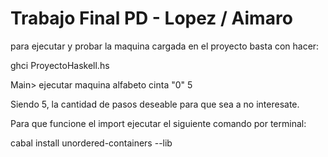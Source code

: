 # Trabajo Final PD - Lopez / Aimaro

para ejecutar y probar  la maquina cargada en el proyecto basta con hacer: 

ghci ProyectoHaskell.hs

Main> ejecutar maquina alfabeto cinta "0" 5

Siendo 5, la cantidad de pasos deseable para que sea a no interesate.


Para que funcione el import ejecutar el siguiente comando por terminal:

cabal install unordered-containers --lib
